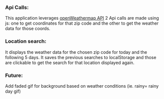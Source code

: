 ### Api Calls:
This application leverages [openWeathermap API](https://openweathermap.org/forecast5)
2 Api calls are made using js: one to get coordinates for that zip code and the other to get the weather data for those coords.

### Location search:
It displays the weather data for the chosen zip code for today and the following 5 days.
It saves the previous searches to localStorage and those are clickable to get the search for that location displayed again.

### Future: 
Add faded gif for background based on weather conditions (ie. rainy= rainy day gif)